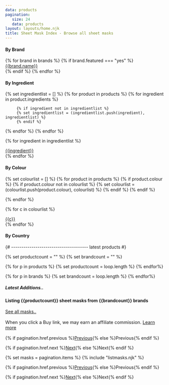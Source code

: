 ```yaml
---
data: products
pagination: 
   size: 24
   data: products
layout: layouts/home.njk
title: Sheet Mask Index - Browse all sheet masks
---
```


<div class="row">
   <div class="col-md-3 leftcol">

<h4 class="neutron">By Brand</h4>
<div class="row">
{% for brand in brands %}
{% if brand.featured === "yes" %}
<div class="col-4 product__set m-0 p-0 text-center">
<a href="/sheet-masks/{{brand.name|slug|replace("'","")}}/" class="btn btn"> 
{{brand.name}}
</a>
</div>
{% endif   %}
{% endfor %}


<h4 class="neutron">By Ingredient</h4>
{% set ingredientlist = [] %}
{% for product in products %}
{% for ingredient in product.ingredients %}

         {% if ingredient not in ingredientlist %}
         {% set ingredientlist = (ingredientlist.push(ingredient), ingredientlist) %}
         {% endif %}

{% endfor %}
{% endfor %}

{% for ingredient in ingredientlist %}
<div class="col-4 product__set m-0 p-0 text-center">
<a href="/sheet-masks/ingredients/{{ingredient|slug}}/" class="btn btn">
{{ingredient}}
</a>
</div>
{% endfor %}


<h4 class="neutron">By Colour</h4>
{% set colourlist = [] %}
{% for product in products %}
{% if product.colour %}
{% if product.colour not in colourlist %}
         {% set colourlist = (colourlist.push(product.colour), colourlist) %}
{% endif %}
{% endif %}

{% endfor %}

{% for c in colourlist %}
<div class="col-4 product__set m-0 p-0 text-center">
<a href="/sheet-masks/colours/{{c|slug}}/" class="btn btn">
{{c}}
</a>
</div>
{% endfor %}


<h4 class="neutron">By Country</h4>

</div>

   </div>

   <div class="col-md-9 order-first order-md-last">
   {# -------------------------------------- latest products #}

{% set productcount = "" %}
{% set brandcount = "" %}

{% for p in products %}
{% set productcount = loop.length %}
{% endfor%}

{% for p in brands %}
{% set brandcount = loop.length %}
{% endfor%}


<div class="row index-header">
<div class="col col-xs-6 col-sm-6 col-lg-3 col-md-3 d-flex order-2 order-md-1 align-items-center">
<h5 class="neutron">Latest Additions..</h5>
</div>

<div class="col-12 col-sm-12 col-md-6 order-1 order-md-2 align-items-center">
  <h4 class="text-center">Listing <span>{{productcount}}</span> sheet masks from <span>{{brandcount}}</span> brands</h4>
  </div>


<div class="col col-xs-6 col-sm-6 col-lg-3 col-md-3 d-flex justify-content-end order-3 order-md-3 align-items-center">
    <a href="/sheet-masks/" class="btn btn-outline-secondary">See all masks..</a>
</div>
</div>

<p class="text-center" style="max-width: 100%;font-size: .9rem;padding: 2px 0;">When you click a Buy link, we may earn an affiliate commission. <a href="">Learn more</a></p>




<div class="row pagination justify-content-between">

<div class="col-3 pagination__item pagination__prev">
  <p class="text-center"> {% if pagination.href.previous %}<a href="{{ pagination.href.previous }}" class="text-center">Previous</a>{% else %}<span class="text-center">Previous</span>{% endif %}</p>
</div>

<div class="col-3 text-center pagination__item pagination__next">
  <p class="text-center"> {% if pagination.href.next %}<a href="{{ pagination.href.next }}" class="text-center">Next</a>{% else %}<span class="text-center">Next</span>{% endif %}</p>
</div>

</div>

   {% set masks = pagination.items %}
{% include "listmasks.njk" %}

<div class="row pagination justify-content-between">

<div class="col-3 pagination__item pagination__prev">
  <p class="text-center"> {% if pagination.href.previous %}<a href="{{ pagination.href.previous }}" class="text-center">Previous</a>{% else %}<span class="text-center">Previous</span>{% endif %}</p>
</div>

<div class="col-3 text-center pagination__item pagination__next">
  <p class="text-center"> {% if pagination.href.next %}<a href="{{ pagination.href.next }}" class="text-center">Next</a>{% else %}<span class="text-center">Next</span>{% endif %}</p>
</div>

</div>

   </div>
</div>